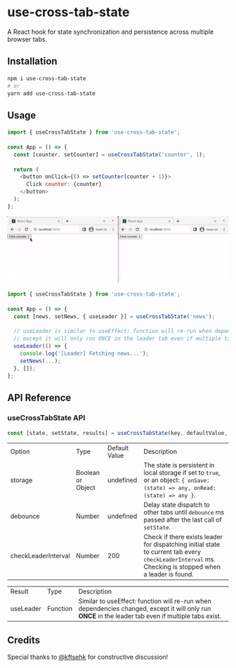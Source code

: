 # use-cross-tab-state

A React hook for state synchronization and persistence across multiple browser tabs.

## Installation

```sh
npm i use-cross-tab-state
# or
yarn add use-cross-tab-state
```

## Usage

```javascript
import { useCrossTabState } from 'use-cross-tab-state';

const App = () => {
  const [counter, setCounter] = useCrossTabState('counter', 1);

  return (
    <button onClick={() => setCounter(counter + 1)}>
      Click counter: {counter}
    </button>
  );
};
```

![Counter](imgs/counter.gif)

```javascript
import { useCrossTabState } from 'use-cross-tab-state';

const App = () => {
  const [news, setNews, { useLeader }] = useCrossTabState('news');

  // useLeader is similar to useEffect: function will re-run when dependencies changed,
  // except it will only run ONCE in the leader tab even if multiple tabs exist.
  useLeader(() => {
    console.log('[Leader] Fetching news...');
    setNews(...);
  }, []);
};
```

## API Reference

### useCrossTabState API

```javascript
const [state, setState, results] = useCrossTabState(key, defaultValue, options);
```

<table>
  <tr>
    <td> Option </td>
    <td> Type </td>
    <td> Default Value </td>
    <td> Description </td>
  </tr>
  <tr>
    <td> storage </td>
    <td> Boolean or Object </td>
    <td> undefined </td>
    <td> 
      The state is persistent in local storage if set to <code>true</code>, or an object: <code>{ onSave: (state) => any, onRead: (state) => any }</code>.
    </td>
  </tr>
  <tr>
    <td> debounce </td>
    <td> Number </td>
    <td> undefined </td>
    <td> 
      Delay state dispatch to other tabs until <code>debounce</code> ms passed after the last call of <code>setState</code>. 
    </td>
  </tr>
  <tr>
    <td> checkLeaderInterval </td>
    <td> Number </td>
    <td> 200 </td>
    <td>
      Check if there exists leader for dispatching initial state to current tab every <code>checkLeaderInterval</code> ms. Checking is stopped when a leader is found.
    </td>
  </tr>
</table>

<table>
  <tr>
    <td> Result </td>
    <td> Type </td>
    <td> Description </td>
  </tr>
  <tr>
    <td> useLeader </td>
    <td> Function </td>
    <td>
      Similar to useEffect: function will re-run when dependencies changed, except it will only run <b>ONCE</b> in the leader tab even if multiple tabs exist.
    </td>
  </tr>
</table>

## Credits

Special thanks to [@kftsehk](https://github.com/kftsehk) for constructive discussion!
